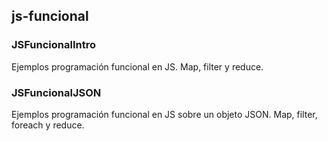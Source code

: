 ## js-funcional

### JSFuncionalIntro

Ejemplos programación funcional en JS. Map, filter y reduce.

### JSFuncionalJSON

Ejemplos programación funcional en JS sobre un objeto JSON. Map, filter, foreach y reduce.

